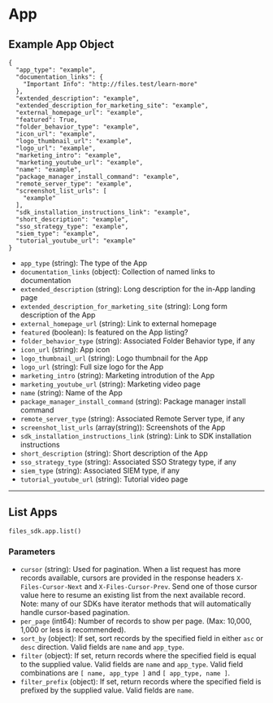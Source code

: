 # App

## Example App Object

```
{
  "app_type": "example",
  "documentation_links": {
    "Important Info": "http://files.test/learn-more"
  },
  "extended_description": "example",
  "extended_description_for_marketing_site": "example",
  "external_homepage_url": "example",
  "featured": True,
  "folder_behavior_type": "example",
  "icon_url": "example",
  "logo_thumbnail_url": "example",
  "logo_url": "example",
  "marketing_intro": "example",
  "marketing_youtube_url": "example",
  "name": "example",
  "package_manager_install_command": "example",
  "remote_server_type": "example",
  "screenshot_list_urls": [
    "example"
  ],
  "sdk_installation_instructions_link": "example",
  "short_description": "example",
  "sso_strategy_type": "example",
  "siem_type": "example",
  "tutorial_youtube_url": "example"
}
```

* `app_type` (string): The type of the App
* `documentation_links` (object): Collection of named links to documentation
* `extended_description` (string): Long description for the in-App landing page
* `extended_description_for_marketing_site` (string): Long form description of the App
* `external_homepage_url` (string): Link to external homepage
* `featured` (boolean): Is featured on the App listing?
* `folder_behavior_type` (string): Associated Folder Behavior type, if any
* `icon_url` (string): App icon
* `logo_thumbnail_url` (string): Logo thumbnail for the App
* `logo_url` (string): Full size logo for the App
* `marketing_intro` (string): Marketing introdution of the App
* `marketing_youtube_url` (string): Marketing video page
* `name` (string): Name of the App
* `package_manager_install_command` (string): Package manager install command
* `remote_server_type` (string): Associated Remote Server type, if any
* `screenshot_list_urls` (array(string)): Screenshots of the App
* `sdk_installation_instructions_link` (string): Link to SDK installation instructions
* `short_description` (string): Short description of the App
* `sso_strategy_type` (string): Associated SSO Strategy type, if any
* `siem_type` (string): Associated SIEM type, if any
* `tutorial_youtube_url` (string): Tutorial video page


---

## List Apps

```
files_sdk.app.list()
```

### Parameters

* `cursor` (string): Used for pagination.  When a list request has more records available, cursors are provided in the response headers `X-Files-Cursor-Next` and `X-Files-Cursor-Prev`.  Send one of those cursor value here to resume an existing list from the next available record.  Note: many of our SDKs have iterator methods that will automatically handle cursor-based pagination.
* `per_page` (int64): Number of records to show per page.  (Max: 10,000, 1,000 or less is recommended).
* `sort_by` (object): If set, sort records by the specified field in either `asc` or `desc` direction. Valid fields are `name` and `app_type`.
* `filter` (object): If set, return records where the specified field is equal to the supplied value. Valid fields are `name` and `app_type`. Valid field combinations are `[ name, app_type ]` and `[ app_type, name ]`.
* `filter_prefix` (object): If set, return records where the specified field is prefixed by the supplied value. Valid fields are `name`.
